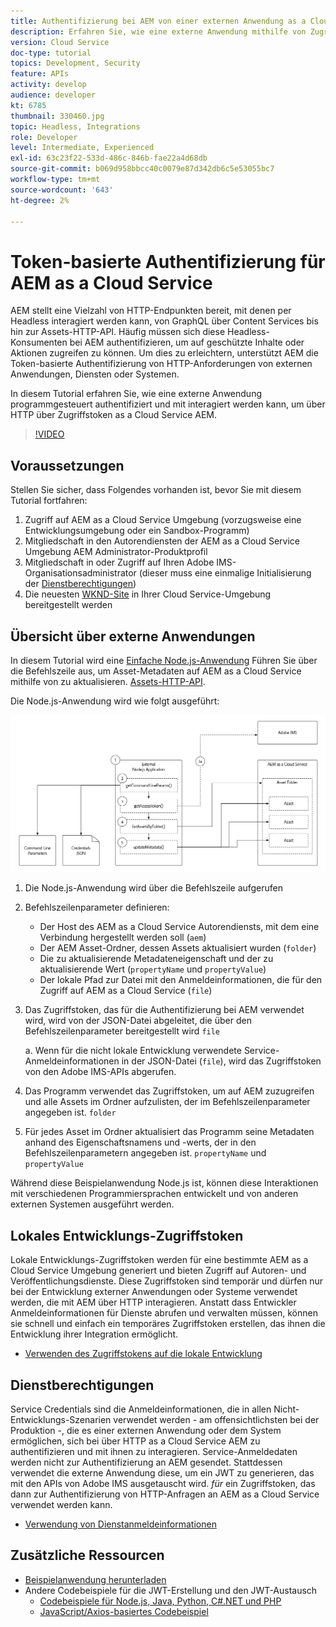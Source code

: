 ```yaml
---
title: Authentifizierung bei AEM von einer externen Anwendung as a Cloud Service
description: Erfahren Sie, wie eine externe Anwendung mithilfe von Zugriffstoken für lokale Entwicklung und Dienstanmeldeinformationen programmatisch authentifiziert und mit AEM über HTTP interagieren kann.
version: Cloud Service
doc-type: tutorial
topics: Development, Security
feature: APIs
activity: develop
audience: developer
kt: 6785
thumbnail: 330460.jpg
topic: Headless, Integrations
role: Developer
level: Intermediate, Experienced
exl-id: 63c23f22-533d-486c-846b-fae22a4d68db
source-git-commit: b069d958bbcc40c0079e87d342db6c5e53055bc7
workflow-type: tm+mt
source-wordcount: '643'
ht-degree: 2%

---
```


# Token-basierte Authentifizierung für AEM as a Cloud Service

AEM stellt eine Vielzahl von HTTP-Endpunkten bereit, mit denen per Headless interagiert werden kann, von GraphQL über Content Services bis hin zur Assets-HTTP-API. Häufig müssen sich diese Headless-Konsumenten bei AEM authentifizieren, um auf geschützte Inhalte oder Aktionen zugreifen zu können. Um dies zu erleichtern, unterstützt AEM die Token-basierte Authentifizierung von HTTP-Anforderungen von externen Anwendungen, Diensten oder Systemen.

In diesem Tutorial erfahren Sie, wie eine externe Anwendung programmgesteuert authentifiziert und mit interagiert werden kann, um über HTTP über Zugriffstoken as a Cloud Service AEM.

>[!VIDEO](https://video.tv.adobe.com/v/330460/?quality=12&learn=on)

## Voraussetzungen

Stellen Sie sicher, dass Folgendes vorhanden ist, bevor Sie mit diesem Tutorial fortfahren:

1. Zugriff auf AEM as a Cloud Service Umgebung (vorzugsweise eine Entwicklungsumgebung oder ein Sandbox-Programm)
1. Mitgliedschaft in den Autorendiensten der AEM as a Cloud Service Umgebung AEM Administrator-Produktprofil
1. Mitgliedschaft in oder Zugriff auf Ihren Adobe IMS-Organisationsadministrator (dieser muss eine einmalige Initialisierung der [Dienstberechtigungen](./service-credentials.md))
1. Die neuesten [WKND-Site](https://github.com/adobe/aem-guides-wknd) in Ihrer Cloud Service-Umgebung bereitgestellt werden

## Übersicht über externe Anwendungen

In diesem Tutorial wird eine [Einfache Node.js-Anwendung](./assets/aem-guides_token-authentication-external-application.zip) Führen Sie über die Befehlszeile aus, um Asset-Metadaten auf AEM as a Cloud Service mithilfe von zu aktualisieren. [Assets-HTTP-API](https://experienceleague.adobe.com/docs/experience-manager-cloud-service/assets/admin/mac-api-assets.html?lang=de).

Die Node.js-Anwendung wird wie folgt ausgeführt:

![Externe Anwendung](./assets/overview/external-application.png)

1. Die Node.js-Anwendung wird über die Befehlszeile aufgerufen
1. Befehlszeilenparameter definieren:
   + Der Host des AEM as a Cloud Service Autorendiensts, mit dem eine Verbindung hergestellt werden soll (`aem`)
   + Der AEM Asset-Ordner, dessen Assets aktualisiert wurden (`folder`)
   + Die zu aktualisierende Metadateneigenschaft und der zu aktualisierende Wert (`propertyName` und `propertyValue`)
   + Der lokale Pfad zur Datei mit den Anmeldeinformationen, die für den Zugriff auf AEM as a Cloud Service (`file`)
1. Das Zugriffstoken, das für die Authentifizierung bei AEM verwendet wird, wird von der JSON-Datei abgeleitet, die über den Befehlszeilenparameter bereitgestellt wird `file`

   a. Wenn für die nicht lokale Entwicklung verwendete Service-Anmeldeinformationen in der JSON-Datei (`file`), wird das Zugriffstoken von den Adobe IMS-APIs abgerufen.
1. Das Programm verwendet das Zugriffstoken, um auf AEM zuzugreifen und alle Assets im Ordner aufzulisten, der im Befehlszeilenparameter angegeben ist. `folder`
1. Für jedes Asset im Ordner aktualisiert das Programm seine Metadaten anhand des Eigenschaftsnamens und -werts, der in den Befehlszeilenparametern angegeben ist. `propertyName` und `propertyValue`

Während diese Beispielanwendung Node.js ist, können diese Interaktionen mit verschiedenen Programmiersprachen entwickelt und von anderen externen Systemen ausgeführt werden.

## Lokales Entwicklungs-Zugriffstoken

Lokale Entwicklungs-Zugriffstoken werden für eine bestimmte AEM as a Cloud Service Umgebung generiert und bieten Zugriff auf Autoren- und Veröffentlichungsdienste.  Diese Zugriffstoken sind temporär und dürfen nur bei der Entwicklung externer Anwendungen oder Systeme verwendet werden, die mit AEM über HTTP interagieren. Anstatt dass Entwickler Anmeldeinformationen für Dienste abrufen und verwalten müssen, können sie schnell und einfach ein temporäres Zugriffstoken erstellen, das ihnen die Entwicklung ihrer Integration ermöglicht.

+ [Verwenden des Zugriffstokens auf die lokale Entwicklung](./local-development-access-token.md)

## Dienstberechtigungen

Service Credentials sind die Anmeldeinformationen, die in allen Nicht-Entwicklungs-Szenarien verwendet werden - am offensichtlichsten bei der Produktion -, die es einer externen Anwendung oder dem System ermöglichen, sich bei über HTTP as a Cloud Service AEM zu authentifizieren und mit ihnen zu interagieren. Service-Anmeldedaten werden nicht zur Authentifizierung an AEM gesendet. Stattdessen verwendet die externe Anwendung diese, um ein JWT zu generieren, das mit den APIs von Adobe IMS ausgetauscht wird. _für_ ein Zugriffstoken, das dann zur Authentifizierung von HTTP-Anfragen an AEM as a Cloud Service verwendet werden kann.

+ [Verwendung von Dienstanmeldeinformationen](./service-credentials.md)

## Zusätzliche Ressourcen

+ [Beispielanwendung herunterladen](./assets/aem-guides_token-authentication-external-application.zip)
+ Andere Codebeispiele für die JWT-Erstellung und den JWT-Austausch
   + [Codebeispiele für Node.js, Java, Python, C#.NET und PHP](https://www.adobe.io/authentication/auth-methods.html#!AdobeDocs/adobeio-auth/master/JWT/samples/samples.md)
   + [JavaScript/Axios-basiertes Codebeispiel](https://github.com/adobe/aemcs-api-client-lib)
